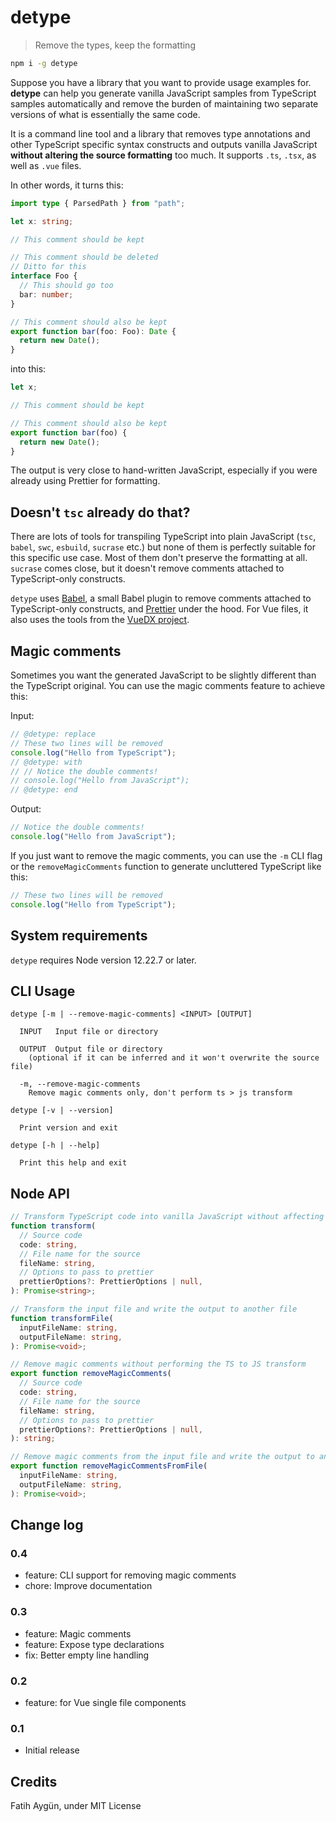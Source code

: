 # detype

> Remove the types, keep the formatting

```sh
npm i -g detype
```

Suppose you have a library that you want to provide usage examples for. **detype** can help you generate vanilla JavaScript samples from TypeScript samples automatically and remove the burden of maintaining two separate versions of what is essentially the same code.

It is a command line tool and a library that removes type annotations and other TypeScript specific syntax constructs and outputs vanilla JavaScript **without altering the source formatting** too much. It supports `.ts`, `.tsx`, as well as `.vue` files.

In other words, it turns this:

```ts
import type { ParsedPath } from "path";

let x: string;

// This comment should be kept

// This comment should be deleted
// Ditto for this
interface Foo {
  // This should go too
  bar: number;
}

// This comment should also be kept
export function bar(foo: Foo): Date {
  return new Date();
}
```

into this:

```js
let x;

// This comment should be kept

// This comment should also be kept
export function bar(foo) {
  return new Date();
}
```

The output is very close to hand-written JavaScript, especially if you were already using Prettier for formatting.

## Doesn't `tsc` already do that?

There are lots of tools for transpiling TypeScript into plain JavaScript (`tsc`, `babel`, `swc`, `esbuild`, `sucrase` etc.) but none of them is perfectly suitable for this specific use case. Most of them don't preserve the formatting at all. `sucrase` comes close, but it doesn't remove comments attached to TypeScript-only constructs.

`detype` uses [Babel](https://babeljs.io/), a small Babel plugin to remove comments attached to TypeScript-only constructs, and [Prettier](https://prettier.io/) under the hood. For Vue files, it also uses the tools from the [VueDX project](https://github.com/vuedx/languagetools).

## Magic comments

Sometimes you want the generated JavaScript to be slightly different than the TypeScript original. You can use the magic comments feature to achieve this:

Input:

```ts
// @detype: replace
// These two lines will be removed
console.log("Hello from TypeScript");
// @detype: with
// // Notice the double comments!
// console.log("Hello from JavaScript");
// @detype: end
```

Output:

```js
// Notice the double comments!
console.log("Hello from JavaScript");
```

If you just want to remove the magic comments, you can use the `-m` CLI flag or the `removeMagicComments` function to generate uncluttered TypeScript like this:

```ts
// These two lines will be removed
console.log("Hello from TypeScript");
```

## System requirements

`detype` requires Node version 12.22.7 or later.

## CLI Usage

```
detype [-m | --remove-magic-comments] <INPUT> [OUTPUT]

  INPUT   Input file or directory

  OUTPUT  Output file or directory
    (optional if it can be inferred and it won't overwrite the source file)

  -m, --remove-magic-comments
    Remove magic comments only, don't perform ts > js transform

detype [-v | --version]

  Print version and exit

detype [-h | --help]

  Print this help and exit
```

## Node API

```ts
// Transform TypeScript code into vanilla JavaScript without affecting the formatting
function transform(
  // Source code
  code: string,
  // File name for the source
  fileName: string,
  // Options to pass to prettier
  prettierOptions?: PrettierOptions | null,
): Promise<string>;

// Transform the input file and write the output to another file
function transformFile(
  inputFileName: string,
  outputFileName: string,
): Promise<void>;

// Remove magic comments without performing the TS to JS transform
export function removeMagicComments(
  // Source code
  code: string,
  // File name for the source
  fileName: string,
  // Options to pass to prettier
  prettierOptions?: PrettierOptions | null,
): string;

// Remove magic comments from the input file and write the output to another file
export function removeMagicCommentsFromFile(
  inputFileName: string,
  outputFileName: string,
): Promise<void>;
```

## Change log
### 0.4
- feature: CLI support for removing magic comments
- chore: Improve documentation

### 0.3
- feature: Magic comments
- feature: Expose type declarations
- fix: Better empty line handling

### 0.2
- feature: for Vue single file components

### 0.1
- Initial release

## Credits
Fatih Aygün, under MIT License